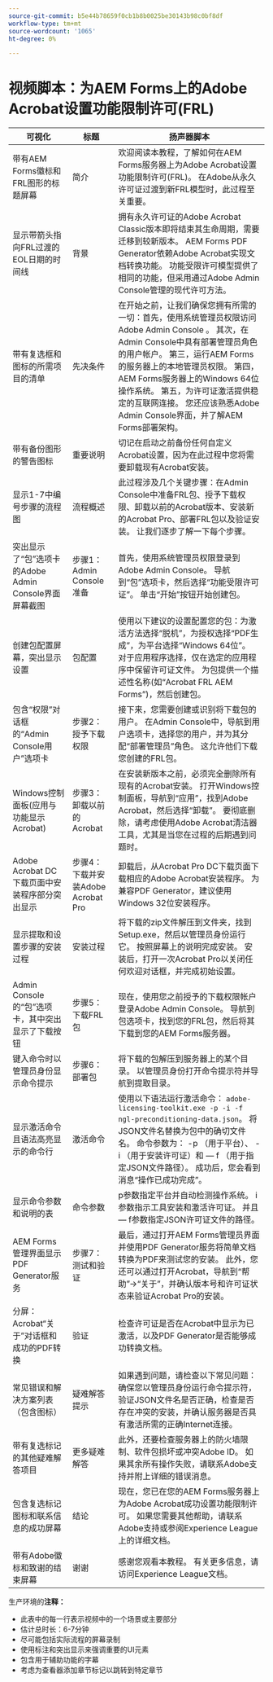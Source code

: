 ```yaml
---
source-git-commit: b5e44b78659f0cb1b8b0025be30143b98c0bf8df
workflow-type: tm+mt
source-wordcount: '1065'
ht-degree: 0%

---
```

# 视频脚本：为AEM Forms上的Adobe Acrobat设置功能限制许可(FRL)

| 可视化 | 标题 | 扬声器脚本 |
|--------|-------|---------------|
| 带有AEM Forms徽标和FRL图形的标题屏幕 | 简介 | 欢迎阅读本教程，了解如何在AEM Forms服务器上为Adobe Acrobat设置功能限制许可(FRL)。 在Adobe从永久许可证过渡到新FRL模型时，此过程至关重要。 |
| 显示带箭头指向FRL过渡的EOL日期的时间线 | 背景 | 拥有永久许可证的Adobe Acrobat Classic版本即将结束其生命周期，需要迁移到较新版本。 AEM Forms PDF Generator依赖Adobe Acrobat实现文档转换功能。 功能受限许可模型提供了相同的功能，但采用通过Adobe Admin Console管理的现代许可方法。 |
| 带有复选框和图标的所需项目的清单 | 先决条件 | 在开始之前，让我们确保您拥有所需的一切：首先，使用系统管理员权限访问Adobe Admin Console 。 其次，在Admin Console中具有部署管理员角色的用户帐户。 第三，运行AEM Forms的服务器上的本地管理员权限。 第四，AEM Forms服务器上的Windows 64位操作系统。 第五，为许可证激活提供稳定的互联网连接。 您还应该熟悉Adobe Admin Console界面，并了解AEM Forms部署架构。 |
| 带有备份图形的警告图标 | 重要说明 | 切记在启动之前备份任何自定义Acrobat设置，因为在此过程中您将需要卸载现有Acrobat安装。 |
| 显示1-7中编号步骤的流程图 | 流程概述 | 此过程涉及几个关键步骤：在Admin Console中准备FRL包、授予下载权限、卸载以前的Acrobat版本、安装新的Acrobat Pro、部署FRL包以及验证安装。 让我们逐步了解一下每个步骤。 |
| 突出显示了“包”选项卡的Adobe Admin Console界面屏幕截图 | 步骤1：Admin Console准备 | 首先，使用系统管理员权限登录到Adobe Admin Console。 导航到“包”选项卡，然后选择“功能受限许可证”。 单击“开始”按钮开始创建包。 |
| 创建包配置屏幕，突出显示设置 | 包配置 | 使用以下建议的设置配置您的包：为激活方法选择“脱机”，为授权选择“PDF生成”，为平台选择“Windows 64位”。 对于应用程序选择，仅在选定的应用程序中保留许可证文件。 为包提供一个描述性名称(如“Acrobat FRL AEM Forms”)，然后创建包。 |
| 包含“权限”对话框的“Admin Console用户”选项卡 | 步骤2：授予下载权限 | 接下来，您需要创建或识别将下载包的用户。 在Admin Console中，导航到用户选项卡，选择您的用户，并为其分配“部署管理员”角色。 这允许他们下载您创建的FRL包。 |
| Windows控制面板(应用与功能显示Acrobat) | 步骤3：卸载以前的Acrobat | 在安装新版本之前，必须完全删除所有现有的Acrobat安装。 打开Windows控制面板，导航到“应用”，找到Adobe Acrobat，然后选择“卸载”。 要彻底删除，请考虑使用Adobe Acrobat清洁器工具，尤其是当您在过程的后期遇到问题时。 |
| Adobe Acrobat DC下载页面中安装程序部分突出显示 | 步骤4：下载并安装Adobe Acrobat Pro | 卸载后，从Acrobat Pro DC下载页面下载相应的Adobe Acrobat安装程序。 为兼容PDF Generator，建议使用Windows 32位安装程序。 |
| 显示提取和设置步骤的安装过程 | 安装过程 | 将下载的zip文件解压到文件夹，找到Setup.exe，然后以管理员身份运行它。 按照屏幕上的说明完成安装。 安装后，打开一次Acrobat Pro以关闭任何欢迎对话框，并完成初始设置。 |
| Admin Console的“包”选项卡，其中突出显示了下载按钮 | 步骤5：下载FRL包 | 现在，使用您之前授予的下载权限帐户登录Adobe Admin Console。 导航到包选项卡，找到您的FRL包，然后将其下载到您的AEM Forms服务器。 |
| 键入命令时以管理员身份显示命令提示 | 步骤6：部署包 | 将下载的包解压到服务器上的某个目录。 以管理员身份打开命令提示符并导航到提取目录。 |
| 显示激活命令且语法高亮显示的命令行 | 激活命令 | 使用以下语法运行激活命令： `adobe-licensing-toolkit.exe -p -i -f ngl-preconditioning-data.json`。 将JSON文件名替换为包中的确切文件名。 命令参数为： -p （用于平台）、 -i （用于安装许可证）和 — f （用于指定JSON文件路径）。 成功后，您会看到消息“操作已成功完成”。 |
| 显示命令参数和说明的表 | 命令参数 | p参数指定平台并自动检测操作系统。 i参数指示工具安装和激活许可证。 并且 — f参数指定JSON许可证文件的路径。 |
| AEM Forms管理界面显示PDF Generator服务 | 步骤7：测试和验证 | 最后，通过打开AEM Forms管理员界面并使用PDF Generator服务将简单文档转换为PDF来测试您的安装。 此外，您还可以通过打开Acrobat，导航到“帮助”→“关于”，并确认版本号和许可证状态来验证Acrobat Pro的安装。 |
| 分屏： Acrobat“关于”对话框和成功的PDF转换 | 验证 | 检查许可证是否在Acrobat中显示为已激活，以及PDF Generator是否能够成功转换文档。 |
| 常见错误和解决方案列表（包含图标） | 疑难解答提示 | 如果遇到问题，请检查以下常见问题：确保您以管理员身份运行命令提示符，验证JSON文件名是否正确，检查是否存在冲突的安装，并确认服务器是否具有激活所需的正确Internet连接。 |
| 带有复选标记的其他疑难解答项目 | 更多疑难解答 | 此外，还要检查服务器上的防火墙限制、软件包损坏或冲突Adobe ID。 如果其余所有操作失败，请联系Adobe支持并附上详细的错误消息。 |
| 包含复选标记图标和联系信息的成功屏幕 | 结论 | 现在，您已在您的AEM Forms服务器上为Adobe Acrobat成功设置功能限制许可。 如果您需要其他帮助，请联系Adobe支持或参阅Experience League上的详细文档。 |
| 带有Adobe徽标和致谢的结束屏幕 | 谢谢 | 感谢您观看本教程。 有关更多信息，请访问Experience League文档。 |

生产环境的&#x200B;**注释：**

- 此表中的每一行表示视频中的一个场景或主要部分
- 估计总时长：6-7分钟
- 尽可能包括实际流程的屏幕录制
- 使用标注和突出显示来强调重要的UI元素
- 包含用于辅助功能的字幕
- 考虑为查看器添加章节标记以跳转到特定章节
